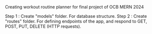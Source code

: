Creating workout routine planner for final project of OCB MERN 2024

Step 1 : Create "models" folder. For database structure.
Step 2 : Create "routes" folder. For defining endpoints of the app, and respond to GET, POST, PUT, DELETE (HTTP requests).
